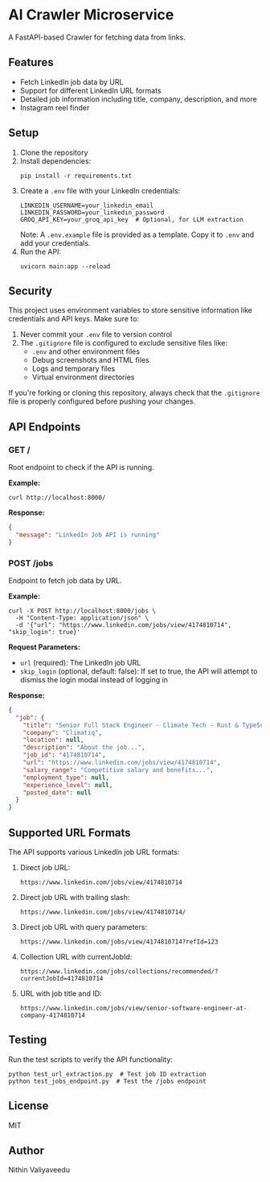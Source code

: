 # AI Crawler Microservice

A FastAPI-based Crawler for fetching data from links.

## Features

- Fetch LinkedIn job data by URL
- Support for different LinkedIn URL formats
- Detailed job information including title, company, description, and more
- Instagram reel finder

## Setup

1. Clone the repository
2. Install dependencies:
   ```
   pip install -r requirements.txt
   ```
3. Create a `.env` file with your LinkedIn credentials:
   ```
   LINKEDIN_USERNAME=your_linkedin_email
   LINKEDIN_PASSWORD=your_linkedin_password
   GROQ_API_KEY=your_groq_api_key  # Optional, for LLM extraction
   ```
   Note: A `.env.example` file is provided as a template. Copy it to `.env` and add your credentials.
4. Run the API:
   ```
   uvicorn main:app --reload
   ```

## Security

This project uses environment variables to store sensitive information like credentials and API keys. Make sure to:

1. Never commit your `.env` file to version control
2. The `.gitignore` file is configured to exclude sensitive files like:
   - `.env` and other environment files
   - Debug screenshots and HTML files
   - Logs and temporary files
   - Virtual environment directories

If you're forking or cloning this repository, always check that the `.gitignore` file is properly configured before pushing your changes.

## API Endpoints

### GET /

Root endpoint to check if the API is running.

**Example:**
```
curl http://localhost:8000/
```

**Response:**
```json
{
  "message": "LinkedIn Job API is running"
}
```

### POST /jobs

Endpoint to fetch job data by URL.

**Example:**
```
curl -X POST http://localhost:8000/jobs \
  -H "Content-Type: application/json" \
  -d '{"url": "https://www.linkedin.com/jobs/view/4174810714", "skip_login": true}'
```

**Request Parameters:**
- `url` (required): The LinkedIn job URL
- `skip_login` (optional, default: false): If set to true, the API will attempt to dismiss the login modal instead of logging in

**Response:**
```json
{
  "job": {
    "title": "Senior Full Stack Engineer - Climate Tech - Rust & TypeScript",
    "company": "Climatiq",
    "location": null,
    "description": "About the job...",
    "job_id": "4174810714",
    "url": "https://www.linkedin.com/jobs/view/4174810714",
    "salary_range": "Competitive salary and benefits...",
    "employment_type": null,
    "experience_level": null,
    "posted_date": null
  }
}
```

## Supported URL Formats

The API supports various LinkedIn job URL formats:

1. Direct job URL:
   ```
   https://www.linkedin.com/jobs/view/4174810714
   ```

2. Direct job URL with trailing slash:
   ```
   https://www.linkedin.com/jobs/view/4174810714/
   ```

3. Direct job URL with query parameters:
   ```
   https://www.linkedin.com/jobs/view/4174810714?refId=123
   ```

4. Collection URL with currentJobId:
   ```
   https://www.linkedin.com/jobs/collections/recommended/?currentJobId=4174810714
   ```

5. URL with job title and ID:
   ```
   https://www.linkedin.com/jobs/view/senior-software-engineer-at-company-4174810714
   ```

## Testing

Run the test scripts to verify the API functionality:

```
python test_url_extraction.py  # Test job ID extraction
python test_jobs_endpoint.py  # Test the /jobs endpoint
```

## License

MIT

## Author

Nithin Valiyaveedu
